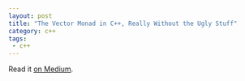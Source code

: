 ```yaml
---
layout: post
title: "The Vector Monad in C++, Really Without the Ugly Stuff"
category: c++
tags:
 - c++
---
```


Read it [on Medium](https://medium.com/p/3112137db5d7?source=brevzin.github.io).
